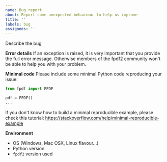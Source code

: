 ```yaml
---
name: Bug report
about: Report some unexpected behaviour to help us improve
title: ''
labels: bug
assignees: ''
---
```

<!--
Hi there! Thank you for wanting to make fpdf2 better 😉.

Please perform a quick search first, in order to check if your problem has already been reported:
https://github.com/PyFPDF/fpdf2/issues
-->

Describe the bug

**Error details**
If an exception is raised, it is very important that you provide the full error message.
Otherwise members of the fpdf2 community won't be able to help you with your problem.

**Minimal code**
Please include some minimal Python code reproducing your issue:
```python
from fpdf import FPDF

pdf = FPDF()
...
```
If you don't know how to build a minimal reproducible example, please check this tutorial: https://stackoverflow.com/help/minimal-reproducible-example

**Environment**
* OS (Windows, Mac OSX, Linux flavour...)
* Python version
* `fpdf2` version used

<!-- Bonus / recommended:

Often, there are bugfixes & other changes on fpdf2 git repo `master` branch
that have not been released yet. They are listed in the ChangeLog:
https://github.com/PyFPDF/fpdf2/blob/master/CHANGELOG.md

Hence, please check that your bug is still present using the latest version of fpdf2 from the git repository,
by installing it this way:

    pip install git+https://github.com/PyFPDF/fpdf2.git@master

-->
